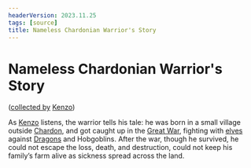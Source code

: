 ```yaml
---
headerVersion: 2023.11.25
tags: [source]
title: Nameless Chardonian Warrior's Story
---
```

# Nameless Chardonian Warrior's Story
([collected by](<../session-notes/session-64-dufr.md>) [Kenzo](<../../../people/pcs/dunmar-fellowship/kenzo.md>))

As [Kenzo](<../../../people/pcs/dunmar-fellowship/kenzo.md>) listens, the warrior tells his tale: he was born in a small village outside [Chardon](<../../../gazetteer/greater-chardon/chardonian-empire/chardon/chardon.md>), and got caught up in the [Great War](<../../../events/1500s/great-war.md>), fighting with [elves](<../../../species/elves.md>) against [Dragons](<../../../species/unusual-species/dragons.md>) and Hobgoblins. After the war, though he survived, he could not escape the loss, death, and destruction, could not keep his family’s farm alive as sickness spread across the land.